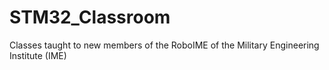 # STM32_Classroom
Classes taught to new members of the RoboIME of the Military Engineering Institute (IME)
